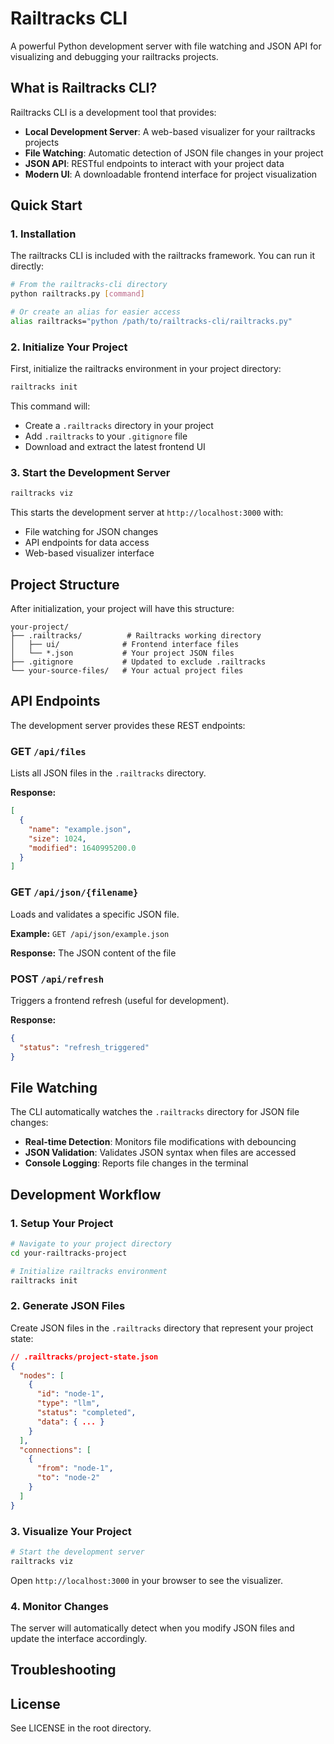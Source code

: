 # Railtracks CLI

A powerful Python development server with file watching and JSON API for visualizing and debugging your railtracks projects.

## What is Railtracks CLI?

Railtracks CLI is a development tool that provides:

- **Local Development Server**: A web-based visualizer for your railtracks projects
- **File Watching**: Automatic detection of JSON file changes in your project
- **JSON API**: RESTful endpoints to interact with your project data
- **Modern UI**: A downloadable frontend interface for project visualization

## Quick Start

### 1. Installation

The railtracks CLI is included with the railtracks framework. You can run it directly:

```bash
# From the railtracks-cli directory
python railtracks.py [command]

# Or create an alias for easier access
alias railtracks="python /path/to/railtracks-cli/railtracks.py"
```

### 2. Initialize Your Project

First, initialize the railtracks environment in your project directory:

```bash
railtracks init
```

This command will:

- Create a `.railtracks` directory in your project
- Add `.railtracks` to your `.gitignore` file
- Download and extract the latest frontend UI

### 3. Start the Development Server

```bash
railtracks viz
```

This starts the development server at `http://localhost:3000` with:

- File watching for JSON changes
- API endpoints for data access
- Web-based visualizer interface

## Project Structure

After initialization, your project will have this structure:

```
your-project/
├── .railtracks/          # Railtracks working directory
│   ├── ui/              # Frontend interface files
│   └── *.json           # Your project JSON files
├── .gitignore           # Updated to exclude .railtracks
└── your-source-files/   # Your actual project files
```

## API Endpoints

The development server provides these REST endpoints:

### GET `/api/files`

Lists all JSON files in the `.railtracks` directory.

**Response:**

```json
[
  {
    "name": "example.json",
    "size": 1024,
    "modified": 1640995200.0
  }
]
```

### GET `/api/json/{filename}`

Loads and validates a specific JSON file.

**Example:** `GET /api/json/example.json`

**Response:** The JSON content of the file

### POST `/api/refresh`

Triggers a frontend refresh (useful for development).

**Response:**

```json
{
  "status": "refresh_triggered"
}
```

## File Watching

The CLI automatically watches the `.railtracks` directory for JSON file changes:

- **Real-time Detection**: Monitors file modifications with debouncing
- **JSON Validation**: Validates JSON syntax when files are accessed
- **Console Logging**: Reports file changes in the terminal

## Development Workflow

### 1. Setup Your Project

```bash
# Navigate to your project directory
cd your-railtracks-project

# Initialize railtracks environment
railtracks init
```

### 2. Generate JSON Files

Create JSON files in the `.railtracks` directory that represent your project state:

```json
// .railtracks/project-state.json
{
  "nodes": [
    {
      "id": "node-1",
      "type": "llm",
      "status": "completed",
      "data": { ... }
    }
  ],
  "connections": [
    {
      "from": "node-1",
      "to": "node-2"
    }
  ]
}
```

### 3. Visualize Your Project

```bash
# Start the development server
railtracks viz
```

Open `http://localhost:3000` in your browser to see the visualizer.

### 4. Monitor Changes

The server will automatically detect when you modify JSON files and update the interface accordingly.

## Troubleshooting

## License

See LICENSE in the root directory.
